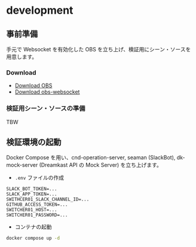 development
===

## 事前準備

手元で Websocket を有効化した OBS を立ち上げ、検証用にシーン・ソースを用意します。

### Download

* [Download OBS](https://obsproject.com/ja/download)
* [Download obs-websocket](https://github.com/obsproject/obs-websocket/releases/)

### 検証用シーン・ソースの準備

TBW

## 検証環境の起動

Docker Compose を用い、cnd-operation-server, seaman (SlackBot), dk-mock-server (Dreamkast API の Mock Server) を立ち上げます。

* `.env` ファイルの作成

```
SLACK_BOT_TOKEN=...
SLACK_APP_TOKEN=...
SWITHCER01_SLACK_CHANNEL_ID=...
GITHUB_ACCESS_TOKEN=...
SWITCHER01_HOST=...
SWITCHER01_PASSWORD=...
```

* コンテナの起動

```bash
docker compose up -d
```
